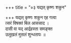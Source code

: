 +++
title = "०३ यद्यत् कृष्णः शकुन"

+++
यद्यत् कृष्णः शकुन एह गत्वा  
त्सरं विषक्तं बिल आससाद ।  
दासी वा यद् आर्द्रहस्ता समङ्क्त  
उलूखलं मुसलं शुन्धतापः ॥